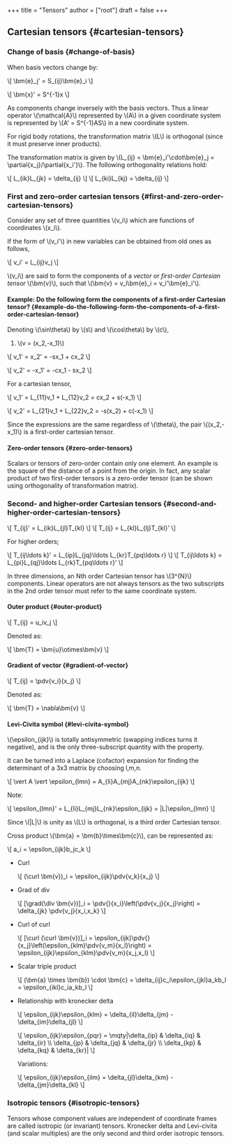 +++
title = "Tensors"
author = ["root"]
draft = false
+++

## Cartesian tensors {#cartesian-tensors}


### Change of basis {#change-of-basis}

When basis vectors change by:

\\[
\bm{e}\_j' = S\_{ij}\bm{e}\_i
\\]

\\[
\bm{x}' = S^{-1}x
\\]

As components change inversely with the basis vectors. Thus a linear operator \\(\mathcal{A}\\) represented by \\(A\\) in a given coordinate system is represented by \\(A' = S^{-1}AS\\) in a new coordinate system.

For rigid body rotations, the transformation matrix \\(L\\) is orthogonal (since it must preserve inner products).

The transformation matrix is given by \\(L\_{ij} = \bm{e}\_i'\cdot\bm{e}\_j = \partial{x\_j}/\partial{x\_i'}\\). The following orthogonality relations hold:

\\[
L\_{ik}L\_{jk} = \delta\_{ij}
\\]
\\[
L\_{ki}L\_{kj} = \delta\_{ij}
\\]


### First and zero-order cartesian tensors {#first-and-zero-order-cartesian-tensors}

Consider any set of three quantities \\(v\_i\\) which are functions of coordinates \\(x\_i\\).

If the form of \\(v\_i'\\) in new variables can be obtained from old ones as follows,

\\[
v\_i' = L\_{ij}v\_j
\\]

\\(v\_i\\) are said to form the components of a _vector_ or _first-order Cartesian tensor_ \\(\bm{v}\\), such that \\(\bm{v} = v\_i\bm{e}\_i = v\_i'\bm{e}\_i'\\).


#### Example: Do the following form the components of a first-order Cartesian tensor? {#example-do-the-following-form-the-components-of-a-first-order-cartesian-tensor}

Denoting \\(\sin\theta\\) by \\(s\\) and \\(\cos\theta\\) by \\(c\\),

1.  \\(v = (x\_2,-x\_1)\\)

\\[
v\_1' = x\_2' = -sx\_1 + cx\_2
\\]

\\[
v\_2' = -x\_1' = -cx\_1 - sx\_2
\\]

For a cartesian tensor,

\\[
v\_1' = L\_{11}v\_1 + L\_{12}v\_2 = cx\_2 + s(-x\_1)
\\]

\\[
v\_2' = L\_{21}v\_1 + L\_{22}v\_2 = -s(x\_2) + c(-x\_1)
\\]

Since the expressions are the same regardless of \\(\theta\\), the pair \\((x\_2,-x\_1)\\) is a first-order cartesian tensor.


#### Zero-order tensors {#zero-order-tensors}

Scalars or tensors of zero-order contain only one element. An example is the square of the distance of a point from the origin. In fact, any scalar product of two first-order tensors is a zero-order tensor (can be shown using orthogonality of transformation matrix).


### Second- and higher-order Cartesian tensors {#second-and-higher-order-cartesian-tensors}

\\[
T\_{ij}' = L\_{ik}L\_{jl}T\_{kl}
\\]
\\[
T\_{ij} = L\_{kl}L\_{lj}T\_{kl}'
\\]

For higher orders;

\\[
T\_{ij\ldots k}' = L\_{ip}L\_{jq}\ldots L\_{kr}T\_{pq\ldots r}
\\]
\\[
T\_{ij\ldots k} = L\_{pi}L\_{qj}\ldots L\_{rk}T\_{pq\ldots r}'
\\]

In three dimensions, an Nth order Cartesian tensor has \\(3^{N}\\) components. Linear operators are not always tensors as the two subscripts in the 2nd order tensor must refer to the same coordinate system.


#### Outer product {#outer-product}

\\[
T\_{ij} = u\_iv\_j
\\]

Denoted as:

\\[
\bm{T} = \bm{u}\otimes\bm{v}
\\]


#### Gradient of vector {#gradient-of-vector}

\\[
T\_{ij} = \pdv{v\_i}{x\_j}
\\]

Denoted as:

\\[
\bm{T} = \nabla\bm{v}
\\]


#### Levi-Civita symbol {#levi-civita-symbol}

\\(\epsilon\_{ijk}\\) is totally antisymmetric (swapping indices turns it negative), and is the only three-subscript quantity with the property.

It can be turned into a Laplace (cofactor) expansion for finding the determinant of a 3x3 matrix by choosing l,m,n.

\\[
\vert A \vert \epsilon\_{lmn} = A\_{li}A\_{mj}A\_{nk}\epsilon\_{ijk}
\\]

Note:

\\[
\epsilon\_{lmn}' = L\_{li}L\_{mj}L\_{nk}\epsilon\_{ijk} = |L|\epsilon\_{lmn}
\\]

Since \\(|L|\\) is unity as \\(L\\) is orthogonal, is a third order Cartesian tensor.

Cross product \\(\bm{a} = \bm{b}\times\bm{c}\\), can be represented as:

\\[
a\_i = \epsilon\_{ijk}b\_jc\_k
\\]

<!--list-separator-->

-  Curl

    \\[
    (\curl \bm{v})\_i = \epsilon\_{ijk}\pdv{v\_k}{x\_j}
    \\]

<!--list-separator-->

-  Grad of div

    \\[
    [\grad(\div \bm{v})]\_i = \pdv{}{x\_i}\left(\pdv{v\_j}{x\_j}\right) = \delta\_{jk} \pdv{v\_j}{x\_i,x\_k}
    \\]

<!--list-separator-->

-  Curl of curl

    \\[
    [\curl (\curl \bm{v})]\_i = \epsilon\_{ijk}\pdv{}{x\_j}\left(\epsilon\_{klm}\pdv{v\_m}{x\_l}\right) = \epsilon\_{ijk}\epsilon\_{klm}\pdv{v\_m}{x\_j,x\_l}
    \\]

<!--list-separator-->

-  Scalar triple product

    \\[
    (\bm{a} \times \bm{b}) \cdot \bm{c} = \delta\_{ij}c\_i\epsilon\_{jkl}a\_kb\_l = \epsilon\_{ikl}c\_ia\_kb\_l
    \\]

<!--list-separator-->

-  Relationship with kronecker delta

    \\[
    \epsilon\_{ijk}\epsilon\_{klm} = \delta\_{il}\delta\_{jm} - \delta\_{im}\delta\_{jl}
    \\]

    \\[
    \epsilon\_{ijk}\epsilon\_{pqr} = \mqty|\delta\_{ip} & \delta\_{iq} & \delta\_{ir} \\\ \delta\_{jp} & \delta\_{jq} & \delta\_{jr} \\\ \delta\_{kp} & \delta\_{kq} & \delta\_{kr}|
    \\]

    Variations:

    \\[
    \epsilon\_{ijk}\epsilon\_{ilm} = \delta\_{jl}\delta\_{km} - \delta\_{jm}\delta\_{kl}
    \\]


### Isotropic tensors {#isotropic-tensors}

Tensors whose component values are independent of coordinate frames are called isotropic (or invariant) tensors. Kronecker delta and Levi-civita (and scalar multiples) are the only second and third order isotropic tensors.